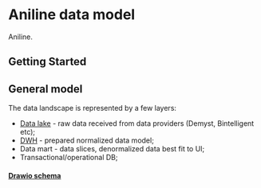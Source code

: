 # Aniline data model
Aniline.

## Getting Started


## General model
The data landscape is represented by a few layers:
* <a href="Data lake.md">Data lake</a> - raw data received from data providers (Demyst, Bintelligent etc);
* <a href="DWH.md">DWH</a> - prepared normalized data model;
* Data mart - data slices, denormalized data best fit to UI;
* Transactional/operational DB;

#### <a href="https://app.diagrams.net/#G19FF3plWQwnvTChL08UDJsYsW722v7RZs">Drawio schema</a>
